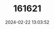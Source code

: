 ---
title: "161621"
category: "Himantura undulata"
draft: false
date: 2024-02-22 13:03:52
languages:
  English: ["Bleeker's Variegated Whipray", "Ocellate Whipray", "Honeycomb Whipray"]
  Malay: ["Pari Batik", "Pari Rimau"]
  Indonesian: ["Pari macan"]
---